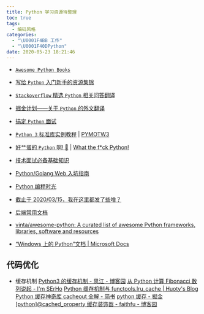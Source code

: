```yaml
---
title: Python 学习资源待整理
toc: true
tags:
  - 编码风格
categories:
  - "\U0001F4BB 工作"
  - "\U0001F40DPython"
date: 2020-05-23 18:21:46
---
```

- [`Awesome Python Books`](https://github.com/imoyao/awesome-python-books)

- [写给 `Python` 入门新手的资源集锦](Storage_Ocean/for_who_new_to_Python.md)

- [`Stackoverflow` 精选 `Python` 相关问答翻译](Storage_Ocean/stackoverflow_Python_Q%26A_2_zhcn.md)

- [掘金计划——关于 `Python` 的外文翻译](Storage_Ocean/gold_miner.md)

- [搞定 `Python` 面试](Storage_Ocean/interview_of_Python.md)

- [`Python 3` 标准库实例教程](https://pythoncaff.com/docs/pymotw)   |  [PYMOTW3](https://pymotw.com/3/)

- [好艹蛋的 `Python` 啊! 🐍](https://github.com/leisurelicht/wtfpython-cn) | [What the f*ck Python!](https://github.com/satwikkansal/wtfpython)

- [技术面试必备基础知识](Storage_Ocean/tech_interview_note.md)

- [Python/Golang Web 入坑指南](https://github.com/PegasusWang/python-web-guide)

- [Python 编程时光](https://github.com/BingmingWong/PythonCodingTime)
- [截止于 2020/03/15，我在这里都发了些啥？](https://mp.weixin.qq.com/s?__biz=MzIzMzMzOTI3Nw==&mid=100001437&idx=1&sn=231519c53eccb99e6f21f3dbded13c7f&chksm=6886667f5ff1ef69b3cf8bb5412e94c5474376e6ca4780a68c668a68c797939005332447dfc8&mpshare=1&scene=1&srcid=&sharer_sharetime=1590257047111&sharer_shareid=8202d2f354f732a9870f9878c16f0333&key=0ec41421bb0561061922bc3675ee47c8aecf3ec066d15992abb1d59f84bb0af35ad77f56f110c4c4cbac5219716fb7718ccbc4ae19ae481f68c17664f7873fd8180ebba27b4c1ef2cc8bc42ad404c942&ascene=1&uin=MjA3MzMwNjExMg%3D%3D&devicetype=Windows+10+x64&version=62090070&lang=zh_CN&exportkey=AxDgIXRf0yvEBBODlHSqPb8%3D&pass_ticket=ZFTbz7MzRwdM656FVRAeGuPTtew0eT4pg2p7dgCvVBQCL%2BfqDoerSOJC8QlRZtSG)

- [后端常用文档](https://github.com/docs4dev/docs4dev)
- [vinta/awesome-python: A curated list of awesome Python frameworks, libraries, software and resources](https://github.com/vinta/awesome-python#readme)
- [“Windows 上的 Python”文档 | Microsoft Docs](https://docs.microsoft.com/zh-cn/windows/python/)
## 代码优化
- 缓存机制
[Python3 的缓存机制 - 思江 - 博客园](https://www.cnblogs.com/liunaixu/p/12364655.html)
[从 Python 计算 Fibonacci 数列说起 - I'm SErHo](https://serholiu.com/talk-python-fibonacci)
[Python 缓存机制与 functools.lru_cache | Huoty's Blog](https://blog.konghy.cn/2016/04/20/python-cache/)
[Python 缓存神奇库 cacheout 全解 - 简书](https://www.jianshu.com/p/f03640646c9c)
[python 缓存 - 掘金](https://juejin.im/post/6844903930476888071)
[[python]@cached_property 缓存装饰器 - faithfu - 博客园](https://www.cnblogs.com/faithfu/p/10365868.html)